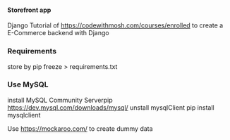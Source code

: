 #### Storefront app
Django Tutorial of https://codewithmosh.com/courses/enrolled
to create a E-Commerce backend with Django

### Requirements
store by
pip freeze > requirements.txt

### Use MySQL
install MySQL Community Serverpip
https://dev.mysql.com/downloads/mysql/
unstall mysqlClient
pip install mysqlclient

Use https://mockaroo.com/ to create dummy data
